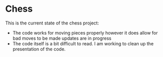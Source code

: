 # Chess

This is the current state of the chess project:
*   The code works for moving pieces properly however it does allow for bad moves to be made updates are in progress
*   The code itself is a bit difficult to read. I am working to clean up the presentation of the code.

